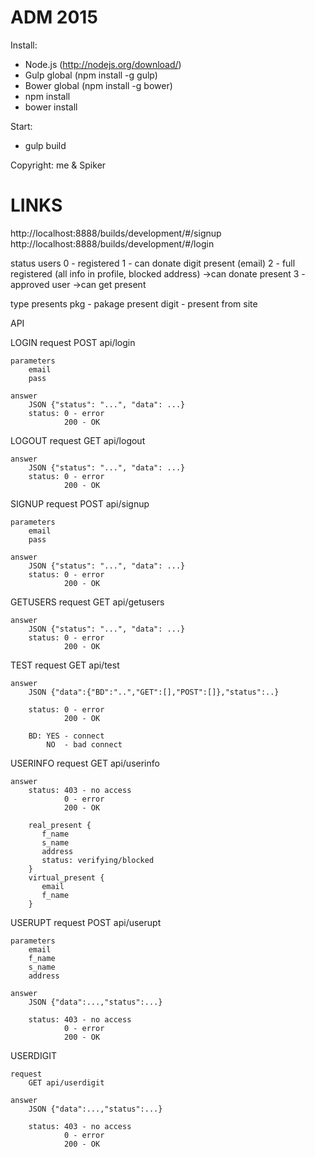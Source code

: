 ADM 2015
================

Install:
- Node.js (http://nodejs.org/download/)
- Gulp global (npm install -g gulp)
- Bower global (npm install -g bower)
- npm install
- bower install

Start:
- gulp build

Copyright: me & Spiker

LINKS
===============
http://localhost:8888/builds/development/#/signup
http://localhost:8888/builds/development/#/login

status users
0 - registered
1 - can donate digit present (email)
2 - full registered (all info in profile, blocked address) ->can donate present
3 - approved user  ->can get present

type presents
pkg     -   pakage present
digit   -   present from site

API

LOGIN
    request
        POST api/login

    parameters
        email
        pass

    answer
        JSON {"status": "...", "data": ...}
        status: 0 - error
                200 - OK

LOGOUT
    request
        GET api/logout

    answer
        JSON {"status": "...", "data": ...}
        status: 0 - error
                200 - OK

SIGNUP
    request
        POST api/signup

    parameters
        email
        pass

    answer
        JSON {"status": "...", "data": ...}
        status: 0 - error
                200 - OK

GETUSERS
    request
        GET api/getusers

    answer
        JSON {"status": "...", "data": ...}
        status: 0 - error
                200 - OK

TEST
    request
        GET api/test

    answer
        JSON {"data":{"BD":"..","GET":[],"POST":[]},"status":..}

        status: 0 - error
                200 - OK

        BD: YES - connect
            NO  - bad connect

USERINFO
    request
        GET api/userinfo

    answer
        status: 403 - no access
                0 - error
                200 - OK

        real_present {
           f_name
           s_name
           address
           status: verifying/blocked
        }
        virtual_present {
           email
           f_name
        }

USERUPT
    request
        POST api/userupt

    parameters
        email
        f_name
        s_name
        address

    answer
        JSON {"data":...,"status":...}

        status: 403 - no access
                0 - error
                200 - OK

USERDIGIT

    request
        GET api/userdigit

    answer
        JSON {"data":...,"status":...}

        status: 403 - no access
                0 - error
                200 - OK
